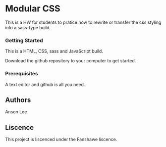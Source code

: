 # Modular CSS

This is a HW for students to pratice how to rewrite or transfer the css styling into a sass-type build.

### Getting Started
This is a HTML, CSS, sass and JavaScript build.

Download the github repository to your computer to get started.

### Prerequisites
A text editor and github is all you need.

## Authors
  Anson Lee

## Liscence
This project is liscenced under the Fanshawe liscence.

